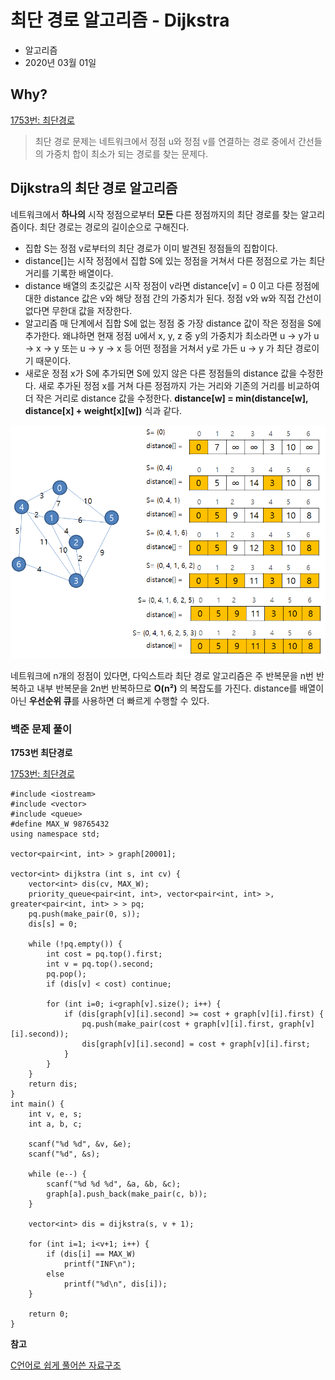 # 최단 경로 알고리즘 - Dijkstra

- 알고리즘
- 2020년 03월 01일

## Why?

[1753번: 최단경로](https://www.acmicpc.net/problem/1753)

> 최단 경로 문제는 네트워크에서 정점 u와 정점 v를 연결하는 경로 중에서 간선들의 가중치 합이 최소가 되는 경로를 찾는 문제다.

## Dijkstra의 최단 경로 알고리즘

네트워크에서 **하나의** 시작 정점으로부터 **모든** 다른 정점까지의 최단 경로를 찾는 알고리즘이다. 최단 경로는 경로의 길이순으로 구해진다.

- 집합 S는 정점 v로부터의 최단 경로가 이미 발견된 정점들의 집합이다.
- distance[]는 시작 정점에서 집합 S에 있는 정점을 거쳐서 다른 정점으로 가는 최단 거리를 기록한 배열이다.
- distance 배열의 초깃값은 시작 정점이 v라면 distance[v] = 0 이고 다른 정점에 대한 distance 값은 v와 해당 정점 간의 가중치가 된다. 정점 v와 w와 직접 간선이 없다면 무한대 값을 저장한다.
- 알고리즘 매 단계에서 집합 S에 없는 정점 중 가장 distance 값이 작은 정점을 S에 추가한다. 왜냐하면 현재 정점 u에서 x, y, z 중 y의 가중치가 최소라면 u → y가 u → x → y 또는 u → y → x 등 어떤 정점을 거쳐서 y로 가든 u → y 가 최단 경로이기 때문이다.
- 새로운 정점 x가 S에 추가되면 S에 있지 않은 다른 정점들의 distance 값을 수정한다. 새로 추가된 정점 x를 거쳐 다른 정점까지 가는 거리와 기존의 거리를 비교하여 더 작은 거리로 distance 값을 수정한다. **distance[w] = min(distance[w], distance[x] + weight[x][w])** 식과 같다.

![Dijkstra/Untitled.png](Dijkstra/Untitled.png)

네트워크에 n개의 정점이 있다면, 다익스트라 최단 경로 알고리즘은 주 반복문을 n번 반복하고 내부 반복문을 2n번 반복하므로 **O(n²)**  의 복잡도를 가진다. distance를 배열이 아닌 **우선순위 큐**를 사용하면 더 빠르게 수행할 수 있다. 

### 백준 문제 풀이

**1753번 최단경로**

[1753번: 최단경로](https://www.acmicpc.net/problem/1753)

    #include <iostream>
    #include <vector>
    #include <queue>
    #define MAX_W 98765432
    using namespace std;
    
    vector<pair<int, int> > graph[20001];
    
    vector<int> dijkstra (int s, int cv) {
    	vector<int> dis(cv, MAX_W);
    	priority_queue<pair<int, int>, vector<pair<int, int> >, greater<pair<int, int> > > pq;
    	pq.push(make_pair(0, s));
    	dis[s] = 0;
    	
    	while (!pq.empty()) {
    		int cost = pq.top().first;
    		int v = pq.top().second;
    		pq.pop();
    		if (dis[v] < cost) continue;
    		
    		for (int i=0; i<graph[v].size(); i++) {
    			if (dis[graph[v][i].second] >= cost + graph[v][i].first) {
    				pq.push(make_pair(cost + graph[v][i].first, graph[v][i].second));
    				dis[graph[v][i].second] = cost + graph[v][i].first;
    			}
    		}
    	}
    	return dis;
    }
    int main() {
    	int v, e, s;
    	int a, b, c;
    	
    	scanf("%d %d", &v, &e);
    	scanf("%d", &s);
    	
    	while (e--) {
    		scanf("%d %d %d", &a, &b, &c);
    		graph[a].push_back(make_pair(c, b));
    	}
    	
    	vector<int> dis = dijkstra(s, v + 1);
    	
    	for (int i=1; i<v+1; i++) {
    		if (dis[i] == MAX_W)
    			printf("INF\n");
    		else
    			printf("%d\n", dis[i]);
    	}
    	
    	return 0;
    }

**참고**

[C언어로 쉽게 풀어쓴 자료구조](http://www.yes24.com/Product/Goods/69750539)